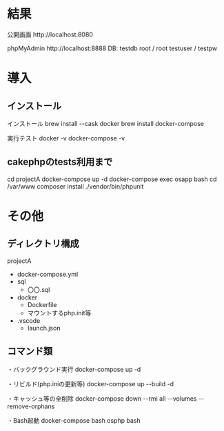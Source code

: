 # 結果
公開画面
http://localhost:8080

phpMyAdmin
http://localhost:8888
DB: testdb
root / root
testuser / testpw

# 導入

## インストール

インストール
brew install --cask docker
brew install docker-compose

実行テスト
docker -v
docker-compose -v

## cakephpのtests利用まで
cd projectA
docker-compose up -d
docker-compose exec osapp bash
cd /var/www
composer install
./vendor/bin/phpunit

# その他

## ディレクトリ構成
projectA
 - docker-compose.yml
 - sql
    - 〇〇.sql
 - docker
    - Dockerfile
    - マウントするphp.init等
 - .vscode
    - launch.json


## コマンド類

・バックグラウンド実行
docker-compose up -d

・リビルド(php.iniの更新等)
docker-compose up --build -d

・キャッシュ等の全削除
docker-compose down --rmi all --volumes --remove-orphans

・Bash起動
docker-compose bash osphp bash

